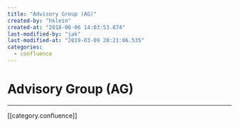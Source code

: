 ```yaml
---
title: "Advisory Group (AG)"
created-by: "hklein"
created-at: "2018-06-06 14:03:53.874"
last-modified-by: "jak"
last-modified-at: "2019-03-09 20:21:06.535"
categories:
  - confluence
---
```


# Advisory Group (AG)


---

[[category.confluence]]
